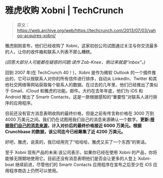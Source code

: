 # 雅虎收购 Xobni | TechCrunch

> 原文：<https://web.archive.org/web/https://techcrunch.com/2013/07/03/yahoo-acquires-xobni/>

雅虎刚刚宣布，他们已经收购了 Xobni，这家初创公司试图通过关注与你交流最多的人，让你的收件箱和联系人列表不那么糟糕。

*(回答大部分人可能都在疑惑的问题:读作 Zob-Knee，倒过来就是“inbox”。)* 

回到 2007 年(在 TechCrunch 40！)，Xobni 是作为微软 Outlook 的一个插件推出的，它可以按联系人对你的所有信件进行排序，自动从 LinkedIn、Twitter 和其他社交网络等网站获取每个联系人的数据。在过去的几年里，他们已经推出了类似于 Gmail、iCloud 和雅虎的功能。邮件。大约在去年年底，他们为 iOS 和 Android 推出了 Smartr Contacts，这是一款根据感知的“重要性”对联系人进行排序的应用程序。

目前还没有官方消息表明收购的最终价格，但是之前有传言称价格在 3000 万到 4000 万美元之间。我们仍在试图用我们自己的消息来源确认一个数字。**更新:[根据我们自己的消息来源](https://web.archive.org/web/20230315190157/https://techcrunch.com/2013/07/03/source-xobni-was-acquired-for-more-than-60-million/)，计入对价后的最终价格接近 6000 万美元。根据 Crunchbase 的数据，该公司迄今已经筹集了近 4200 万美元。**

好吧，雅虎，说真的，我已经用完了“哈哈哈，雅虎又买了一个东西”的笑话。

至于 Xobni 现有产品的未来:该公司表示，如果你已经在使用 Xobni 的产品，你将能够无限期地使用它。目前还没有消息表明他们是否会让更多的人登上 Xobni-boat 继续前进，尽管他们的 Smartr Contacts 应用程序在宣布之后至少在 iOS 应用程序商店上仍然可以使用。